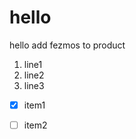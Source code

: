 hello
=====

hello
add fezmos to product

  1. line1
  1. line2
  1. line3


- [x] item1
- [ ] item2

